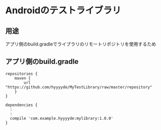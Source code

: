 Androidのテストライブラリ
====


## 用途
アプリ側のbuild.gradleでライブラリのリモートリポジトリを使用するため


## アプリ側のbuild.gradle

```
repositories {
    maven {
        url "https://github.com/hyyyyde/MyTestLibrary/raw/master/repository"
    }
}

dependencies {
  :
  :
  compile 'com.example.hyyyyde:mylibrary:1.0.0'
}
```


